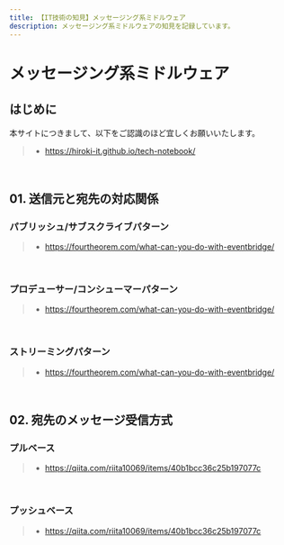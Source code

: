 ```yaml
---
title: 【IT技術の知見】メッセージング系ミドルウェア
description: メッセージング系ミドルウェアの知見を記録しています。
---
```


# メッセージング系ミドルウェア

## はじめに

本サイトにつきまして、以下をご認識のほど宜しくお願いいたします。

> - https://hiroki-it.github.io/tech-notebook/

<br>

## 01. 送信元と宛先の対応関係

### パブリッシュ/サブスクライブパターン

> - https://fourtheorem.com/what-can-you-do-with-eventbridge/

<br>

### プロデューサー/コンシューマーパターン

> - https://fourtheorem.com/what-can-you-do-with-eventbridge/

<br>

### ストリーミングパターン

> - https://fourtheorem.com/what-can-you-do-with-eventbridge/

<br>

## 02. 宛先のメッセージ受信方式

### プルベース

> - https://qiita.com/riita10069/items/40b1bcc36c25b197077c

<br>

### プッシュベース

> - https://qiita.com/riita10069/items/40b1bcc36c25b197077c

<br>
